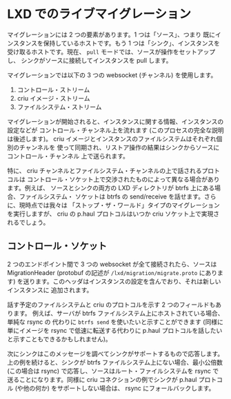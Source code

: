 # LXD でのライブマイグレーション

マイグレーションには 2 つの要素があります。1 つは「ソース」、つまり
既にインスタンスを保持しているホストです。もう 1 つは「シンク」、インスタンスを
受け取るホストです。現在、 `pull` モードでは、ソースが操作をセットアップし、
シンクがソースに接続してインスタンスを pull します。

マイグレーションでは以下の 3 つの websocket (チャンネル) を使用します。

  1. コントロール・ストリーム
  2. criu イメージ・ストリーム
  3. ファイルシステム・ストリーム

マイグレーションが開始されると、インスタンスに関する情報、インスタンスの設定などが
コントロール・チャンネル上を流れます (このプロセスの完全な説明は後述します)。
criu イメージとインスタンスのファイルシステムはそれぞれ個別のチャンネルを
使って同期され、リストア操作の結果はシンクからソースにコントロール・チャンネル
上で送られます。

特に、 criu チャンネルとファイルシステム・チャンネルの上で話されるプロトコルは
コントロール・ソケット上で交渉されたものによって異なる場合があります。例えば、
ソースとシンクの両方の LXD ディレクトリが btrfs 上にある場合、ファイルシステム・
ソケットは btrfs の send/receive を話せます。さらに、現時点では我々は
「ストップ・ザ・ワールド」タイプのマイグレーションを実行しますが、 criu の
p.haul プロトコルはいつか criu ソケット上で実現されるでしょう。

## コントロール・ソケット

2 つのエンドポイント間で 3 つの websocket が全て接続されたら、ソースは
MigrationHeader (protobuf の記述が `/lxd/migration/migrate.proto` にあります)
を送ります。このヘッダはインスタンスの設定を含んでおり、それは新しいインスタンスに
追加されます。

話す予定のファイルシステムと criu のプロトコルを示す 2 つのフィールドもあります。
例えば、サーバが btrfs ファイルシステム上にホストされている場合、単純な rsync の
代わりに `btrfs send` を使いたいと示すことができます (同様に単にイメージを rsync
で低速に転送する代わりに p.haul プロトコルを話したいと示すこともできるかもしれません)。

次にシンクはこのメッセージを調べてシンクがサポートするもので応答します。
上の例を続けると、シンクが btrfs ファイルシステム上にない場合、最小公倍数
(この場合は rsync) で応答し、ソースはルート・ファイルシステムを rsync で
送ることになります。同様に criu コネクションの例でシンクが p.haul プロトコル
(や他の何か) をサポートしない場合は、 rsync にフォールバックします。
